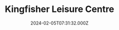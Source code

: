 ---
date: 2024-02-05T07:31:32.000Z
title: Kingfisher Leisure Centre
latitude: 52.03620184015773
longitude: 0.7340587308937416
category: checkin
---